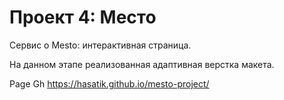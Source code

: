# Проект 4: Место

Cервис о Mesto: интерактивная страница.

На данном этапе реализованная адаптивная верстка макета.

Page Gh https://hasatik.github.io/mesto-project/



